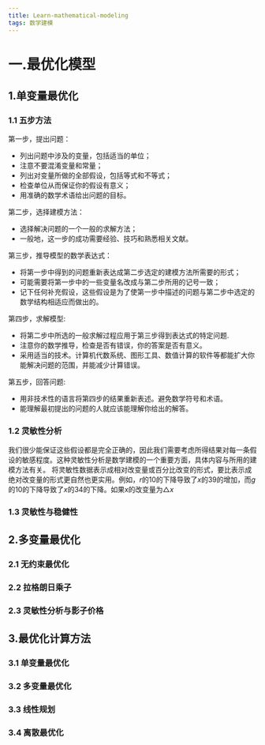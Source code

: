 ```yaml
---
title: Learn-mathematical-modeling
tags: 数学建模
---
```


# 一.最优化模型
## 1.单变量最优化
### 1.1 五步方法
第一步，提出问题：

+ 列出问题中涉及的变量，包括适当的单位；
+ 注意不要混淆变量和常量；
+ 列出对变量所做的全部假设，包括等式和不等式；
+ 检查单位从而保证你的假设有意义；
+ 用准确的数学术语给出问题的目标。

第二步，选择建模方法：

+ 选择解决问题的一个一般的求解方法；
+ 一般地，这一步的成功需要经验、技巧和熟悉相关文献。

第三步，推导模型的数学表达式：

+ 将第一步中得到的问题重新表达成第二步选定的建模方法所需要的形式；
+ 可能需要将第一步中的一些变量名改成与第二步所用的记号一致；
+ 记下任何补充假设，这些假设是为了使第一步中描述的问题与第二步中选定的数学结构相适应而做出的。

第四步，求解模型:

+ 将第二步中所选的一般求解过程应用于第三步得到表达式的特定问题.
+ 注意你的数学推导，检查是否有错误，你的答案是否有意义。
+ 采用适当的技术。计算机代数系统、图形工具、数值计算的软件等都能扩大你能解决问题的范围，并能减少计算错误。

第五步，回答问题:

+ 用非技术性的语言将第四步的结果重新表述。避免数学符号和术语。
+ 能理解最初提出的问题的人就应该能理解你给出的解答。





### 1.2 灵敏性分析
我们很少能保证这些假设都是完全正确的，因此我们需要考虑所得结果对每一条假设的敏感程度。这种灵敏性分析是数学建模的一个重要方面，具体内容与所用的建模方法有关。
将灵敏性数据表示成相对改变量或百分比改变的形式，要比表示成绝对改变量的形式更自然也更实用。例如，$r$的$10%$的下降导致了$x$的$39%$的增加，而$g$的$10%$的下降导致了$x$的$34%$的下降。如果x的改变量为$\bigtriangleup x$
### 1.3 灵敏性与稳健性


## 2.多变量最优化
### 2.1 无约束最优化
### 2.2 拉格朗日乘子
### 2.3 灵敏性分析与影子价格


## 3.最优化计算方法
### 3.1 单变量最优化
### 3.2 多变量最优化
### 3.3 线性规划
### 3.4 离散最优化 






